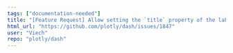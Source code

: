 ```yaml
---
tags: ["documentation-needed"]
title: "[Feature Request] Allow setting the `title` property of the label surrounding the `RadioItem` and `Checklist` choices."
html_url: "https://github.com/plotly/dash/issues/1847"
user: "Viech"
repo: "plotly/dash"
---
```


